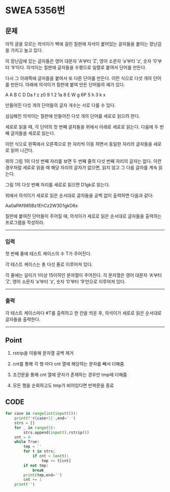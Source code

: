 # SWEA 5356번



## 문제



아직 글을 모르는 의석이가 벽에 걸린 칠판에 자석이 붙어있는 글자들을 붙이는 장난감을 가지고 놀고 있다.

이 장난감에 있는 글자들은 영어 대문자 ‘A’부터 ‘Z’, 영어 소문자 ‘a’부터 ‘z’, 숫자 ‘0’부터 ‘9’이다. 의석이는 칠판에 글자들을 수평으로 일렬로 붙여서 단어를 만든다.

다시 그 아래쪽에 글자들을 붙여서 또 다른 단어를 만든다. 이런 식으로 다섯 개의 단어를 만든다. 아래에 의석이가 칠판에 붙여 만든 단어들의 예가 있다.
 

A A B C D Da f z z0 9 1 2 1a 8 E W g 6P 5 h 3 k x

 

만들어진 다섯 개의 단어들의 글자 개수는 서로 다를 수 있다.
 

심심해진 의석이는 칠판에 만들어진 다섯 개의 단어를 세로로 읽으려 한다.

세로로 읽을 때, 각 단어의 첫 번째 글자들을 위에서 아래로 세로로 읽는다. 다음에 두 번째 글자들을 세로로 읽는다.

이런 식으로 왼쪽에서 오른쪽으로 한 자리씩 이동 하면서 동일한 자리의 글자들을 세로로 읽어 나간다.

위의 그림 1의 다섯 번째 자리를 보면 두 번째 줄의 다섯 번째 자리의 글자는 없다. 이런 경우처럼 세로로 읽을 때 해당 자리의 글자가 없으면, 읽지 않고 그 다음 글자를 계속 읽는다.

그림 1의 다섯 번째 자리를 세로로 읽으면 D1gk로 읽는다.

위에서 의석이가 세로로 읽은 순서대로 글자들을 공백 없이 출력하면 다음과 같다:

 

Aa0aPAf985Bz1EhCz2W3D1gkD6x

 

칠판에 붙여진 단어들이 주어질 때, 의석이가 세로로 읽은 순서대로 글자들을 출력하는 프로그램을 작성하라.

---

### 입력



첫 번째 줄에 테스트 케이스의 수 T가 주어진다.
 

각 테스트 케이스는 총 다섯 줄로 이루어져 있다.

각 줄에는 길이가 1이상 15이하인 문자열이 주어진다. 각 문자열은 영어 대문자 ‘A’부터 ‘Z’, 영어 소문자 ‘a’부터 ‘z’, 숫자 ‘0’부터 ‘9’만으로 이루어져 있다.

---

### 출력



각 테스트 케이스마다 #T를 출력하고 한 칸을 띄운 후, 의석이가 세로로 읽은 순서대로 글자들을 출력한다.

---

## Point



1. rstrip을 이용해 문자열 공백 제거

1. cnt를 통해 각 행 마다 cnt 열에 해당하는 문자를 빼서 더해줌

1. 조건문을 통해 cnt 열에 문자가 존재하는 경우만 tmp에 더해줌

1. 모든 행을 순회하고도 tmp가 비어있다면 반복문을 종료

    


## CODE

```python
for case in range(int(input())):
    print(f'#{case+1}',end=' ')
    strs = []
    for _ in range(5):
        strs.append(input().rstrip())
    cnt = 0
    while True:
        tmp = ''
        for t in strs:
            if cnt < len(t):
                tmp += t[cnt]
        if not tmp:
            break
        print(tmp,end='')
        cnt += 1
    print('')
```

